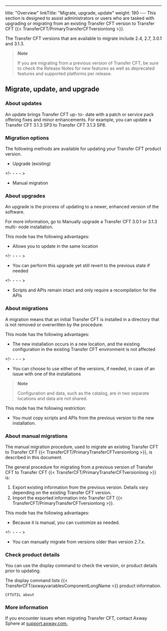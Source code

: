 ---
title: "Overview"
linkTitle: "Migrate, upgrade, update"
weight: 190
--- This section is designed to assist administrators or users who are tasked with upgrading or migrating from an existing Transfer CFT version to Transfer CFT {{< TransferCFT/PrimaryTransferCFTversionlong  >}}.

The Transfer CFT versions that are available to migrate include 2.4, 2.7, 3.0.1 and 3.1.3.

> **Note**
>
> If you are migrating from a previous version of Transfer CFT, be sure to check the Release Notes for new features as well as deprecated features and supported platforms per release.

## Migrate, update, and upgrade

### About updates

An update brings Transfer CFT up- to- date with a patch or service pack offering fixes and minor enhancements. For example, you can update a Transfer CFT 3.1.3 SP3 to Transfer CFT 3.1.3 SP8.

### Migration options

The following methods are available for updating your Transfer CFT product version.

- Upgrade (existing)

<!- - - - >

- Manual migration

### About upgrades

An upgrade is the process of updating to a newer, enhanced version of the software.

For more information, go to Manually upgrade a Transfer CFT 3.0.1 or 3.1.3 multi- node installation.

This mode has the following advantages:

- Allows you to update in the same location

<!- - - - >

- You can perform this upgrade yet still revert to the previous state if needed

<!- - - - >

- Scripts and APIs remain intact and only require a recompilation for the APIs

### About migrations

A migration means that an initial Transfer CFT is installed in a directory that is not removed or overwritten by the procedure.

This mode has the following advantages:

- The new installation occurs in a new location, and the existing configuration in the existing Transfer CFT environment is not affected

<!- - - - >

- You can choose to use either of the versions, if needed, in case of an issue with one of the installations

> **Note**
>
> Configuration and data, such as the catalog, are in two separate locations and data are not shared.

This mode has the following restriction:

- You must copy scripts and APIs from the previous version to the new installation.

### About manual migrations

The manual migration procedure, used to migrate an existing Transfer CFT to Transfer CFT {{< TransferCFT/PrimaryTransferCFTversionlong  >}}, is described in this document.

The general procedure for migrating from a previous version of Transfer CFT to Transfer CFT {{< TransferCFT/PrimaryTransferCFTversionlong  >}} is:

1. Export existing information from the previous version. Details vary depending on the existing Transfer CFT version.
1. Import the exported information into Transfer CFT {{< TransferCFT/PrimaryTransferCFTversionlong >}}.

This mode has the following advantages:

- Because it is manual, you can customize as needed.

<!- - - - >

- You can manually migrate from versions older than version 2.7.x.

### Check product details

You can use the display command to check the version, or product details prior to updating.

The display command lists {{< TransferCFT/axwayvariablesComponentLongName  >}} product information.

```
CFTUTIL about
```

### More information

If you encounter issues when migrating Transfer CFT, contact Axway Sphere at [support.axway.com.](https://support.axway.com/)
